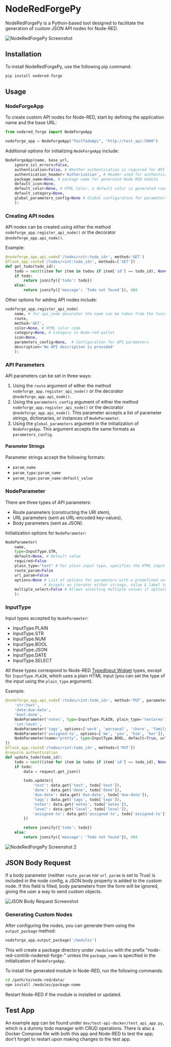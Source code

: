 # NodeRedForgePy
NodeRedForgePy is a Python-based tool designed to facilitate the generation of custom JSON API nodes for Node-RED.

![NodeRedForgePy Screenshot](/doc/images/example.png)
<!-- ![NodeRedForgePy Screenshot 2](/doc/images/example2.png) -->

## Installation
To install NodeRedForgePy, use the following pip command:

```bash
pip install nodered-forge
```

## Usage
### NodeForgeApp
To create custom API nodes for Node-RED, start by defining the application name and the base URL:

```python
from nodered_forge import NodeForgeApp

nodeforge_app = NodeForgeApp("TestTodoApi", "http://test_api:5000")
```

Additional options for initializing `NodeForgeApp` include:

```python
NodeForgeApp(name, base_url,
    ignore_ssl_errors=False,
    authentication=False, # Whether authentication is required for API requests.
    authentication_header='Authorization', # Header used for authentication
    package_name=None, # package name for generated Node-RED module
    default_icon=None,
    default_color=None, # HTML Color, a default color is generated randomly
    default_category=None,
    global_parameters_config=None # Global configuration for parameters shared across all API nodes
    ):
```

### Creating API nodes
API nodes can be created using either the method `nodeforge_app.register_api_node()` or the decorator `@nodeforge_app.api_node()`.

Example:

```python
@nodeforge_app.api_node('/todos/<str:todo_id>', method='GET')
@flask_app.route('/todos/<int:todo_id>', methods=['GET'])
def get_todo(todo_id):
    todo = next((item for item in todos if item['id'] == todo_id), None)
    if todo:
        return jsonify({'todo': todo})
    else:
        return jsonify({'message': 'Todo not found'}), 404
```

Other options for adding API nodes include:
```python
nodeforge_app.register_api_node(
    name, # for api_node decorator the name can be taken from the function name
    route,
    method='GET',
    color=None, # HTML color code
    category=None, # Category in Node-red pallet
    icon=None,
    parameters_config=None,  # Configuration for API parameters
    description='No API description is provided'
    ):
```

### API Parameters
API parameters can be set in three ways:

1. Using the `route` argument of either the method `nodeforge_app.register_api_node()` or the decorator `@nodeforge_app.api_node()`.
2. Using the `parameters_config` argument of either the method `nodeforge_app.register_api_node()` or the decorator `@nodeforge_app.api_node()`. This parameter accepts a list of parameter strings, dictionaries, or instances of `NodeParameter`.
3. Using the `global_parameters` argument in the initialization of `NodeForgeApp`. This argument accepts the same formats as `parameters_config`.

#### Parameter Strings

Parameter strings accept the following formats:

- `param_name`
- `param_type:param_name`
- `param_type:param_name:default_value`

### NodeParameter

There are three types of API parameters:
- Route parameters (constructing the URI stem),
- URL parameters (sent as URL-encoded key-values),
- Body parameters (sent as JSON).

Initialization options for `NodeParameter`:
```python
NodeParameter(
    name,
    type=InputType.STR,
    default=None, # Default value
    required=False
    plain_type="text" # For plain input type, specifies the HTML input type.
    route_param=False
    url_param=False
    options=None # List of options for parameters with a predefined set of values,
                 # Accepts an iterator either strings, value & label tuples,or dictionaries with value and label keys
    multiple_select=False # Allows selecting multiple values if options are defined
    ):
```

### InputType

Input types accepted by `NodeParameter`:

- InputType.PLAIN
- InputType.STR
- InputType.NUM
- InputType.BOOL
- InputType.JSON
- InputType.DATE
- InputType.SELECT

All these types correspond to Node-RED [TypedInput Widget](https://nodered.org/docs/api/ui/typedInput/#options-types) types,
except for `InputType.PLAIN`, which uses a plain HTML input (you can set the type of the input using the `plain_type` argument).

Example:
```python
@nodeforge_app.api_node('/todos/<int:todo_id>', method='PUT', parameters_config=[
    'str:text',
    'date:due-date',
    'bool:done',
    NodeParameter('notes', type=InputType.PLAIN, plain_type='textarea'),
    'int:level',
    NodeParameter('tags', options=['work', 'personal', 'chore', 'family'], multiple_select=True),
    NodeParameter('assigned-to', options=['me', 'you', 'him', 'her']),
    NodeParameter(name="pretty", type=InputType.BOOL, default=True, url_param=True),
])
@flask_app.route('/todos/<int:todo_id>', methods=['PUT'])
@require_authentication
def update_todo(todo_id):
    todo = next((item for item in todos if item['id'] == todo_id), None)
    if todo:
        data = request.get_json()

        todo.update({
            'text': data.get('text', todo['text']),
            'done': data.get('done', todo['done']),
            'due-date': data.get('due-date', todo['due-date']),
            'tags': data.get('tags', todo['tags']),
            'notes': data.get('notes', todo['notes']),
            'level': data.get('level', todo['level']),
            'assigned-to': data.get('assigned-to', todo['assigned-to'])
        })

        return jsonify({'todo': todo})
    else:
        return jsonify({'message': 'Todo not found'}), 404
```
![NodeRedForgePy Screenshot 2](/doc/images/example2.png)

## JSON Body Request
If a body parameter (neither `route_param` nor `url_param` is set to True) is included in the node config, a JSON body property is added to the custom node.
If this field is filled, body parameters from the form will be ignored, giving the user a way to send custom objects.

![JSON Body Request Screenshot](/doc/images/json_body.png)

### Generating Custom Nodes
After configuring the nodes, you can generate them using the `output_package` method:

```python
nodeforge_app.output_package('/modules')
```

This will create a package directory under `/modules` with the prefix "node-red-contrib-nodered-forge-" unless the `package_name` is specified in the initialization of `NodeForgeApp`.

To install the generated module in Node-RED, run the following commands:

```bash
cd /path/to/node-red/data/
npm install /modules/package-name
```

Restart Node-RED if the module is installed or updated.

## Test App
An example app can be found under `dev/test-api-docker/test_api_app.py`, which is a dummy todo manager with CRUD operations. There is also a Docker Compose file with both this app and Node-RED to test the app; don't forget to restart upon making changes to the test app.